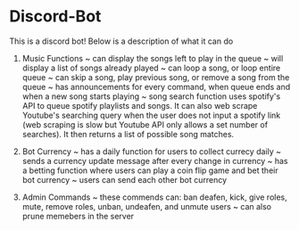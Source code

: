 # Discord-Bot
This is a discord bot! Below is a description of what it can do

1. Music Functions
   ~ can display the songs left to play in the queue
   ~ will display a list of songs already played
   ~ can loop a song, or loop entire queue
   ~ can skip a song, play previous song, or remove a song from the queue
   ~ has announcements for every command, when queue ends and when a new song starts playing
   ~ song search function uses spotify's API to queue spotify playlists and songs. It can also web scrape Youtube's searching query when the user does not input a spotify link          (web scraping is slow but Youtube API only allows a set number of searches). It then returns a list of possible song matches.

2. Bot Currency
   ~ has a daily function for users to collect currecy daily
   ~ sends a currency update message after every change in currency
   ~ has a betting function where users can play a coin flip game and bet their bot currency
   ~ users can send each other bot currency
   
3. Admin Commands
   ~ these commends can: ban deafen, kick, give roles, mute, remove roles, unban, undeafen, and unmute users
   ~ can also prune memebers in the server
